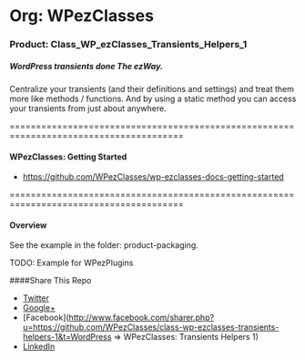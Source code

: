 # Org: WPezClasses
### Product: Class_WP_ezClasses_Transients_Helpers_1

##### WordPress transients done The ezWay. 

Centralize your transients (and their definitions and settings) and treat them more like methods / functions. And by using a static method
you can access your transients from just about anywhere. 

=======================================================================================

#### WPezClasses: Getting Started
- https://github.com/WPezClasses/wp-ezclasses-docs-getting-started

=======================================================================================


#### Overview

See the example in the folder: product-packaging.

TODO: Example for WPezPlugins


####Share This Repo

+ [Twitter](http://twitter.com/share?url=https%3A%2F%2Fgithub.com%2FWPezClasses%2Fclass-wp-ezclasses-transients-helpers-1%2F&text=%23WordPress%20%3D%3E%20WPezClasses%20-%20Transients%3A%20Helpers%201%20%23GitHub%20%40WPezClasses%20Please%20RT)
+ [Google+](https://plus.google.com/share?url=https%3A%2F%2Fgithub.com%2FWPezClasses%2Fclass-wp-ezclasses-transients-helpers-1%0A&title=WordPress%20%3D%3E%20WPezClasses%20-%20Transients%3A%20Helpers%201)
+ [Facebook](http://www.facebook.com/sharer.php?u=https://github.com/WPezClasses/class-wp-ezclasses-transients-helpers-1&t=WordPress => WPezClasses: Transients Helpers 1)
+ [LinkedIn](http://www.linkedin.com/shareArticle?mini=true&url=https%3A%2F%2Fgithub.com%2FWPezClasses%2Fclass-wp-ezclasses-transients-helpers-1&title=WordPress%20%3D%3E%20WPezClasses%20-%20Transients%3A%20Helpers%201%20&summary=WordPress%20Transients%20done%20The%20ezWay.%0A)
